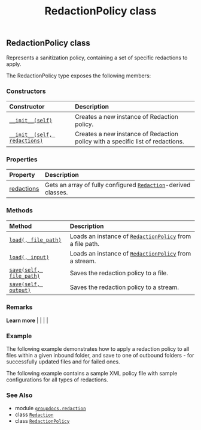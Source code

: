 ﻿---
title: RedactionPolicy class
second_title: GroupDocs.Redaction for Python via .NET API References
description: 
type: docs
weight: 80
url: /python-net/groupdocs.redaction/redactionpolicy/
is_root: false
---

## RedactionPolicy class

Represents a sanitization policy, containing a set of specific redactions to apply.



The RedactionPolicy type exposes the following members:

### Constructors
| Constructor | Description |
| :- | :- |
| [`__init__(self)`](/redaction/python-net/groupdocs.redaction/redactionpolicy/__init__/#) | Creates a new instance of Redaction policy. |
| [`__init__(self, redactions)`](/redaction/python-net/groupdocs.redaction/redactionpolicy/__init__/#list) | Creates a new instance of Redaction policy with a specific list of redactions. |


### Properties
| Property | Description |
| :- | :- |
| [redactions](/redaction/python-net/groupdocs.redaction/redactionpolicy/redactions) | Gets an array of fully configured [`Redaction`](/redaction/python-net/groupdocs.redaction/redaction)-derived classes. |


### Methods
| Method | Description |
| :- | :- |
| [`load(, file_path)`](/redaction/python-net/groupdocs.redaction/redactionpolicy/load/#str) | Loads an instance of [`RedactionPolicy`](/redaction/python-net/groupdocs.redaction/redactionpolicy) from a file path. |
| [`load(, input)`](/redaction/python-net/groupdocs.redaction/redactionpolicy/load/#io.rawiobase) | Loads an instance of [`RedactionPolicy`](/redaction/python-net/groupdocs.redaction/redactionpolicy) from a stream. |
| [`save(self, file_path)`](/redaction/python-net/groupdocs.redaction/redactionpolicy/save/#str) | Saves the redaction policy to a file. |
| [`save(self, output)`](/redaction/python-net/groupdocs.redaction/redactionpolicy/save/#io.rawiobase) | Saves the redaction policy to a stream. |



### Remarks 


**Learn more** |
|
 |
 |

### Example 


The following example demonstrates how to apply a redaction policy to all files within a given inbound folder, and save to one of outbound folders - for successfully updated files and for failed ones.


The following example contains a sample XML policy file with sample configurations for all types of redactions.

### See Also
* module [`groupdocs.redaction`](..)
* class [`Redaction`](/redaction/python-net/groupdocs.redaction/redaction)
* class [`RedactionPolicy`](/redaction/python-net/groupdocs.redaction/redactionpolicy)
